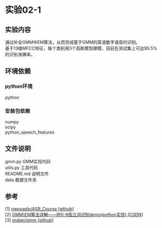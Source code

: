 # 实验02-1
## 实验内容
通过补全GMM中EM算法，从而完成基于GMM的英语数字语音的识别。  
基于13维MFCC特征，每个类别用3个高斯模型建模，目前在测试集上可达95.5%的识别准确率。
## 环境依赖
### python环境
python  
### 安装包依赖
numpy  
scipy  
python_speech_features
## 文件说明
gmm.py GMM实现代码   
utils.py 工具代码   
README.md 说明文件  
data 数据文件夹

## 参考
[1] [nwpuaslp/ASR_Course [github]](https://github.com/nwpuaslp/ASR_Course/tree/master/03-GMM-EM)  
[2] [GMM\EM算法详解——附0-9孤立词识别demo(python实现) [CSDN]](https://blog.csdn.net/weixin_39529413/article/details/117200165)  
[3] [stober/gmm [github]](https://github.com/stober/gmm/blob/master/src/gmm.py)

